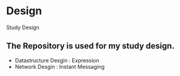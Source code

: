# Design
Study Design


## The Repository is used for my study design.

* Datastructure Desgin : Expression
* Network Desgin : Instant Messaging
